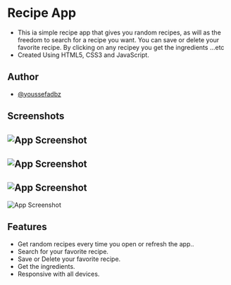 
# Recipe App
- This ia simple recipe app that gives you random recipes, as will as the freedom to search for a recipe you want. You can save or delete your favorite recipe. By clicking on any recipey you get the ingredients ...etc
- Created Using HTML5, CSS3 and JavaScript.

## Author

- [@youssefadbz](https://www.github.com/youssefadbz)


## Screenshots

![App Screenshot](https://github.com/youssefadbz/Recipe-App/blob/main/Screenshot.png)
------------------------------------------------------------------------------------
![App Screenshot](https://github.com/youssefadbz/Recipe-App/blob/main/Screenshot%202.png)
----------------------------------------------------------------------------------------
![App Screenshot](https://github.com/youssefadbz/Recipe-App/blob/main/Screenshot%203.png)
----------------------------------------------------------------------------------------
![App Screenshot](https://github.com/youssefadbz/Recipe-App/blob/main/Screenshot%204.png)


## Features

- Get random recipes every time you open or refresh the app..
- Search for your favorite recipe.
- Save or Delete your favorite recipe.
- Get the ingredients.
- Responsive with all devices.

